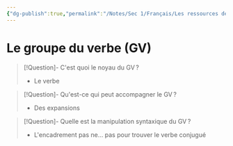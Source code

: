 ```yaml
---
{"dg-publish":true,"permalink":"/Notes/Sec 1/Français/Les ressources de la langue/Les groupes de mots/Le groupe du verbe (GV)/"}
---
```


# Le groupe du verbe (GV)

>[!Question]- C'est quoi le noyau du GV ?
>- Le verbe

>[!Question]- Qu'est-ce qui peut accompagner le GV ?
>- Des expansions

>[!Question]- Quelle est la manipulation syntaxique du GV ?
>- L'encadrement pas ne… pas pour trouver le verbe conjugué

